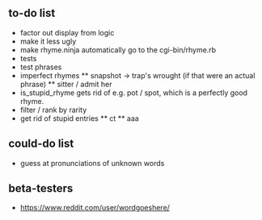 ## to-do list

* factor out display from logic
* make it less ugly
* make rhyme.ninja automatically go to the cgi-bin/rhyme.rb
* tests
* test phrases
* imperfect rhymes
** snapshot -> trap's wrought (if that were an actual phrase)
** sitter / admit her
* is_stupid_rhyme gets rid of e.g. pot / spot, which is a perfectly good rhyme.
* filter / rank by rarity
* get rid of stupid entries
** ct
** aaa

## could-do list

* guess at pronunciations of unknown words

## beta-testers

* https://www.reddit.com/user/wordgoeshere/
